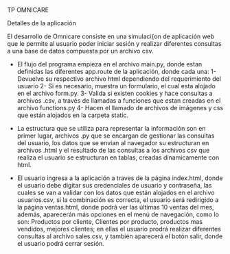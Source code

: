TP OMNICARE

Detalles de la aplicación

El desarrollo de Omnicare consiste en una simulaci{on de aplicación web que le permite al usuario poder iniciar sesión y realizar diferentes consultas a una base de datos compuesta por un archivo csv.

- El flujo del programa empieza en el archivo main.py, donde estan definidas las diferentes app.route de la aplicación, donde cada una:
 1- Devuelve su respectivo archivo html dependiendo del requerimiento del usuario 2- Si es necesario, muestra un formulario, el cual esta alojado en el archivo form.py. 
 3- Valida si existen cookies y hace consultas a archivos .csv, a través de llamadas a funciones que estan creadas en el archivo functions.py 
 4- Hacen el llamado de archivos de imágenes y css que están alojados en la carpeta static.

 - La estructura que se utiliza para representar la información son en primer lugar, archivos .py que se encargan de gestionar las consultas del usuario, los datos que se envian al navegador su estructuran en archivos .html y el resultado de las consultas a los archivos csv que realiza el usuario se estructuran en tablas, creadas dinamicamente con html.


- El usuario ingresa a la aplicación a traves de la página index.html, donde el usuario debe digitar sus credenciales de usuario y contraseña, las cuales se van a validar con los datos que están alojados en el archivo usuarios.csv, si la combinación es correcta, el usuario será redirigido a la página ventas.html, donde podrá ver las últimas 10 ventas del mes, además, aparecerán más opciones en el menú de navegación, como lo son: Productos por cliente, Clientes por producto, productos mas vendidos, mejores clientes; en ellas el usuario prodrá realizar diferentes consultas al archivo sales.csv, y también aparecerá el botón salir, donde el usuario podrá cerrar sesión.
